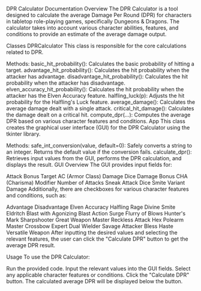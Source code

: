 DPR Calculator Documentation
Overview
The DPR Calculator is a tool designed to calculate the average Damage Per Round (DPR) for characters in tabletop role-playing games, specifically Dungeons & Dragons. The calculator takes into account various character abilities, features, and conditions to provide an estimate of the average damage output.

Classes
DPRCalculator
This class is responsible for the core calculations related to DPR.

Methods:
basic_hit_probability(): Calculates the basic probability of hitting a target.
advantage_hit_probability(): Calculates the hit probability when the attacker has advantage.
disadvantage_hit_probability(): Calculates the hit probability when the attacker has disadvantage.
elven_accuracy_hit_probability(): Calculates the hit probability when the attacker has the Elven Accuracy feature.
halfling_luck(p): Adjusts the hit probability for the Halfling's Luck feature.
average_damage(): Calculates the average damage dealt with a single attack.
critical_hit_damage(): Calculates the damage dealt on a critical hit.
compute_dpr(...): Computes the average DPR based on various character features and conditions.
App
This class creates the graphical user interface (GUI) for the DPR Calculator using the tkinter library.

Methods:
safe_int_conversion(value, default=0): Safely converts a string to an integer. Returns the default value if the conversion fails.
calculate_dpr(): Retrieves input values from the GUI, performs the DPR calculation, and displays the result.
GUI Overview
The GUI provides input fields for:

Attack Bonus
Target AC (Armor Class)
Damage Dice
Damage Bonus
CHA (Charisma) Modifier
Number of Attacks
Sneak Attack Dice
Smite Variant Damage
Additionally, there are checkboxes for various character features and conditions, such as:

Advantage
Disadvantage
Elven Accuracy
Halfling
Rage
Divine Smite
Eldritch Blast with Agonizing Blast
Action Surge
Flurry of Blows
Hunter's Mark
Sharpshooter
Great Weapon Master
Reckless Attack
Hex
Polearm Master
Crossbow Expert
Dual Wielder
Savage Attacker
Bless
Haste
Versatile Weapon
After inputting the desired values and selecting the relevant features, the user can click the "Calculate DPR" button to get the average DPR result.

Usage
To use the DPR Calculator:

Run the provided code.
Input the relevant values into the GUI fields.
Select any applicable character features or conditions.
Click the "Calculate DPR" button.
The calculated average DPR will be displayed below the button.
